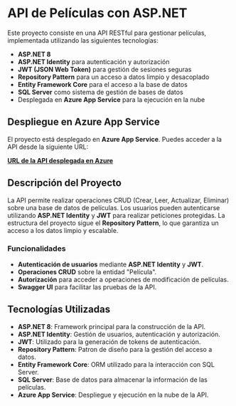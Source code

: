 # API de Películas con ASP.NET

Este proyecto consiste en una API RESTful para gestionar películas, implementada utilizando las siguientes tecnologías:

- **ASP.NET 8**
- **ASP.NET Identity** para autenticación y autorización
- **JWT (JSON Web Token)** para gestión de sesiones seguras
- **Repository Pattern** para un acceso a datos limpio y desacoplado
- **Entity Framework Core** para el acceso a la base de datos
- **SQL Server** como sistema de gestión de bases de datos
- Desplegada en **Azure App Service** para la ejecución en la nube

## Despliegue en Azure App Service

El proyecto está desplegado en **Azure App Service**. Puedes acceder a la API desde la siguiente URL:

[**URL de la API desplegada en Azure**](https://apipeliculasnet8azdeploy-b0ewe6fpdydhapb4.chilecentral-01.azurewebsites.net/index.html)

## Descripción del Proyecto

La API permite realizar operaciones CRUD (Crear, Leer, Actualizar, Eliminar) sobre una base de datos de películas. Los usuarios pueden autenticarse utilizando **ASP.NET Identity** y **JWT** para realizar peticiones protegidas. La estructura del proyecto sigue el **Repository Pattern**, lo que garantiza un acceso a los datos limpio y escalable.

### Funcionalidades

- **Autenticación de usuarios** mediante **ASP.NET Identity** y **JWT**.
- **Operaciones CRUD** sobre la entidad "Película".
- **Autorización** para acceder a operaciones de modificación de películas.
- **Swagger UI** para facilitar las pruebas de la API.

## Tecnologías Utilizadas

- **ASP.NET 8**: Framework principal para la construcción de la API.
- **ASP.NET Identity**: Gestión de usuarios, autenticación y autorización.
- **JWT**: Utilizado para la generación de tokens de autenticación.
- **Repository Pattern**: Patron de diseño para la gestión del acceso a datos.
- **Entity Framework Core**: ORM utilizado para la interacción con SQL Server.
- **SQL Server**: Base de datos para almacenar la información de las películas.
- **Azure App Service**: Despliegue y ejecución en la nube de la API.
